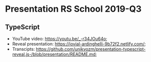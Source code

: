 # Presentation RS School 2019-Q3
## TypeScript

- YouTube video: https://youtu.be/_-r34JOu64o;
- Reveal presentation: https://jovial-ardinghelli-9b72f2.netlify.com/;
- Transcipts: https://github.com/unikvozm/presentation-typescript-reveal.js-/blob/presentation/README.md;